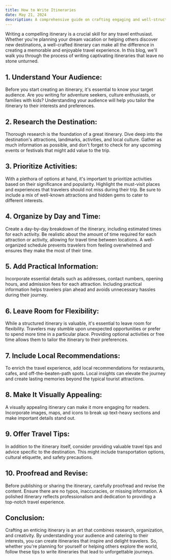 ```yaml
---
title: How to Write Itineraries
date: May 21, 2024
description: A comprehensive guide on crafting engaging and well-structured travel itineraries.
---
```


Writing a compelling itinerary is a crucial skill for any travel enthusiast. Whether you're planning your dream vacation or helping others discover new destinations, a well-crafted itinerary can make all the difference in creating a memorable and enjoyable travel experience. In this blog, we'll walk you through the process of writing captivating itineraries that leave no stone unturned.

## **1. Understand Your Audience:**

Before you start creating an itinerary, it's essential to know your target audience. Are you writing for adventure seekers, culture enthusiasts, or families with kids? Understanding your audience will help you tailor the itinerary to their interests and preferences.

## **2. Research the Destination:**

Thorough research is the foundation of a great itinerary. Dive deep into the destination's attractions, landmarks, activities, and local culture. Gather as much information as possible, and don't forget to check for any upcoming events or festivals that might add value to the trip.

## **3. Prioritize Activities:**

With a plethora of options at hand, it's important to prioritize activities based on their significance and popularity. Highlight the must-visit places and experiences that travelers should not miss during their trip. Be sure to include a mix of well-known attractions and hidden gems to cater to different interests.

## **4. Organize by Day and Time:**

Create a day-by-day breakdown of the itinerary, including estimated times for each activity. Be realistic about the amount of time required for each attraction or activity, allowing for travel time between locations. A well-organized schedule prevents travelers from feeling overwhelmed and ensures they make the most of their time.

## **5. Add Practical Information:**

Incorporate essential details such as addresses, contact numbers, opening hours, and admission fees for each attraction. Including practical information helps travelers plan ahead and avoids unnecessary hassles during their journey.

## **6. Leave Room for Flexibility:**

While a structured itinerary is valuable, it's essential to leave room for flexibility. Travelers may stumble upon unexpected opportunities or prefer to spend more time in a particular place. Providing optional activities or free time allows them to tailor the itinerary to their preferences.

## **7. Include Local Recommendations:**

To enrich the travel experience, add local recommendations for restaurants, cafes, and off-the-beaten-path spots. Local insights can elevate the journey and create lasting memories beyond the typical tourist attractions.

## **8. Make It Visually Appealing:**

A visually appealing itinerary can make it more engaging for readers. Incorporate images, maps, and icons to break up text-heavy sections and make important details stand out.

## **9. Offer Travel Tips:**

In addition to the itinerary itself, consider providing valuable travel tips and advice specific to the destination. This might include transportation options, cultural etiquette, and safety precautions.

## **10. Proofread and Revise:**

Before publishing or sharing the itinerary, carefully proofread and revise the content. Ensure there are no typos, inaccuracies, or missing information. A polished itinerary reflects professionalism and dedication to providing a top-notch travel experience.

## **Conclusion:**

Crafting an enticing itinerary is an art that combines research, organization, and creativity. By understanding your audience and catering to their interests, you can create itineraries that inspire and delight travelers. So, whether you're planning for yourself or helping others explore the world, follow these tips to write itineraries that lead to unforgettable journeys.
